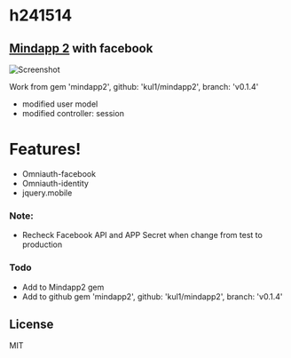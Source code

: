 # h241514

## [Mindapp 2](https://github.com/kul1/mindapp2) with facebook
![Screenshot](https://user-images.githubusercontent.com/3953832/31057581-a286f3a8-a6aa-11e7-8af3-d5720b7ba10e.png)

Work from gem 'mindapp2', github: 'kul1/mindapp2', branch: 'v0.1.4'

  - modified user model
  - modified controller: session
  

# Features!

  - Omniauth-facebook 
  - Omniauth-identity
  - jquery.mobile

### Note:
  - Recheck Facebook API and APP Secret when change from test to production
 

### Todo
 - Add to Mindapp2 gem
 - Add to github gem 'mindapp2', github: 'kul1/mindapp2', branch: 'v0.1.4'

License
----

MIT



